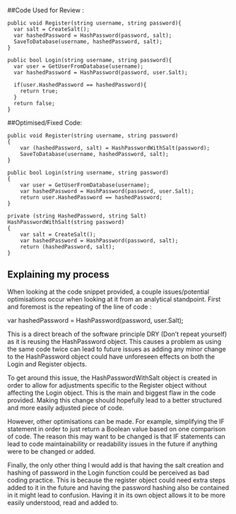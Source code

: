 ##Code Used for Review : 
```
public void Register(string username, string password){ 
  var salt = CreateSalt(); 
  var hashedPassword = HashPassword(password, salt); 
  SaveToDatabase(username, hashedPassword, salt); 
} 

public bool Login(string username, string password){ 
  var user = GetUserFromDatabase(username); 
  var hashedPassword = HashPassword(password, user.Salt); 

  if(user.HashedPassword == hashedPassword){ 
    return true; 
  } 
  return false; 
}
```
##Optimised/Fixed Code: 
```
public void Register(string username, string password)
{
    var (hashedPassword, salt) = HashPasswordWithSalt(password);
    SaveToDatabase(username, hashedPassword, salt);
}

public bool Login(string username, string password)
{
    var user = GetUserFromDatabase(username);
    var hashedPassword = HashPassword(password, user.Salt);
    return user.HashedPassword == hashedPassword;
}

private (string HashedPassword, string Salt) HashPasswordWithSalt(string password)
{
    var salt = CreateSalt();
    var hashedPassword = HashPassword(password, salt);
    return (hashedPassword, salt);
}
```

## Explaining my process 

When looking at the code snippet provided, a couple issues/potential optimisations occur when looking at it from an analytical standpoint. First and foremost is the repeating of the line of code :  

var hashedPassword = HashPassword(password, user.Salt); 

This is a direct breach of the software principle DRY (Don’t repeat yourself) as it is reusing the HashPassword object. This causes a problem as using the same code twice can lead to future issues as adding any minor change to the HashPassword object could have unforeseen effects on both the Login and Register objects.

To get around this issue, the HashPasswordWithSalt object is created in order to allow for adjustments specific to the Register object without affecting the Login object. This is the main and biggest flaw in the code provided. Making this change should hopefully lead to a better structured and more easily adjusted piece of code. 

However, other optimisations can be made. For example, simplifying the IF statement in order to just return a Boolean value based on one comparison of code. The reason this may want to be changed is that IF statements can lead to code maintainability or readability issues in the future if anything were to be changed or added. 

Finally, the only other thing I would add is that having the salt creation and hashing of password in the Login function could be perceived as bad coding practice. This is because the register object could need extra steps added to it in the future and having the password hashing also be contained in it might lead to confusion. Having it in its own object allows it to be more easily understood, read and added to.  
